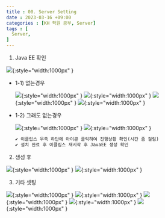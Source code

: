 ```yaml
---
title : 00. Server Setting
date : 2023-03-16 +09:00
categories : [KH 학원 공부, Server]
tags : [
  Server,
]
---
```

<!-- ![](/assets/img/Server/aaaa.png){:style="border:1px solid #eaeaea; border-radius: 7px; padding: 0px;" } -->
<!-- ![](/assets/img/Server/0-1.png){:style="width:1000px" } -->

1) Java EE 확인

![](/assets/img/Server/0-1.png){:style="width:1000px" }

- 1-1) 없는경우
  
  ![](/assets/img/Server/0-2.png){:style="width:1000px" }
  ![](/assets/img/Server/0-3.png){:style="width:1000px" }
  ![](/assets/img/Server/0-4.png){:style="width:1000px" }
  ![](/assets/img/Server/0-5.png){:style="width:1000px" }

- 1-2) 그래도 없는경우
    
  ![](/assets/img/Server/0-6.png){:style="width:1000px" }
  ![](/assets/img/Server/0-7.png){:style="width:1000px" }
  
  ```html
  ✔ 이클립스 우측 하단에 아이콘 클릭하여 진행상황 확인(시간 좀 걸림)
  ✔ 설치 완료 후 이클립스 재시작 후 JavaEE 생성 확인
  ```

2) 생성 후

![](/assets/img/Server/0-8.png){:style="width:1000px" }
![](/assets/img/Server/0-9.png){:style="width:1000px" }

3) 기타 셋팅

![](/assets/img/Server/0-10.png){:style="width:1000px" }
![](/assets/img/Server/0-11.png){:style="width:1000px" }
![](/assets/img/Server/0-12.png){:style="width:1000px" }
![](/assets/img/Server/0-13.png){:style="width:1000px" }
![](/assets/img/Server/0-14.png){:style="width:1000px" }

